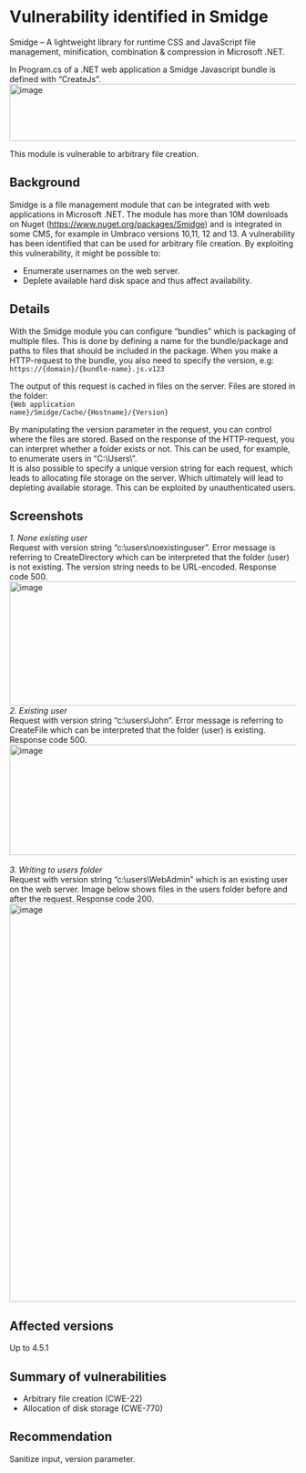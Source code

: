 # Vulnerability identified in Smidge
Smidge – A lightweight library for runtime CSS and JavaScript file management, minification, combination & compression in Microsoft .NET.

In Program.cs of a .NET web application a Smidge Javascript bundle is defined with “CreateJs”. 
<img width="787" height="100" alt="image" src="https://github.com/user-attachments/assets/648d7dcd-2413-4df5-921d-832da92cd9f0" />

This module is vulnerable to arbitrary file creation.
## Background
Smidge is a file management module that can be integrated with web applications in Microsoft .NET. The module has more than 10M downloads on Nuget (https://www.nuget.org/packages/Smidge) and is integrated in some CMS, for example in Umbraco versions 10,11, 12 and 13.
A vulnerability has been identified that can be used for arbitrary file creation. By exploiting this vulnerability, it might be possible to:

- Enumerate usernames on the web server.
- Deplete available hard disk space and thus affect availability.

## Details
With the Smidge module you can configure “bundles” which is packaging of multiple files. This is done by defining a name for the bundle/package and paths to files that should be included in the package. When you make a HTTP-request to the bundle, 
you also need to specify the version, e.g:<br>
<code>https://{domain}/{bundle-name}.js.v123</code>

The output of this request is cached in files on the server. Files are stored in the folder: <br>
<code>{Web application name}/Smidge/Cache/{Hostname}/{Version}</code>

By manipulating the version parameter in the request, you can control where the files are stored.
Based on the response of the HTTP-request, you can interpret whether a folder exists or not. This can be used, for example, to enumerate users in “C:\Users\”.<br>
It is also possible to specify a unique version string for each request, which leads to allocating file storage on the server. Which ultimately will lead to depleting available storage. This can be exploited by unauthenticated users.

## Screenshots
<i>1. None existing user</i><br>
Request with version string “c:\users\noexistinguser”. Error message is referring to CreateDirectory which can be interpreted that the folder (user) is not existing. The version string needs to be URL-encoded. Response code 500.
<img width="864" height="218" alt="image" src="https://github.com/user-attachments/assets/4a79fa8c-8e0e-4fcd-8704-be504f217bc8" />
<br>
<i>2. Existing user</i><br>
Request with version string “c:\users\John”. Error message is referring to CreateFile which can be interpreted that the folder (user) is existing. Response code 500.
<img width="847" height="194" alt="image" src="https://github.com/user-attachments/assets/03b486ae-ce45-4471-b7dc-349029ae02c8" />
<br>
<br>
<i>3. Writing to users folder</i><br>
Request with version string “c:\users\WebAdmin” which is an existing user on the web server. Image below shows files in the users folder before and after the request. Response code 200.
<img width="768" height="698" alt="image" src="https://github.com/user-attachments/assets/5019d230-3e80-4507-96c8-4b469a4efe8c" />

## Affected versions
Up to 4.5.1

## Summary of vulnerabilities
- Arbitrary file creation (CWE-22)
- Allocation of disk storage (CWE-770)

## Recommendation
Sanitize input, version parameter.

